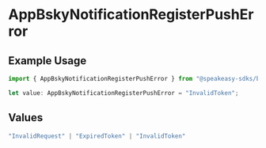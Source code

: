 # AppBskyNotificationRegisterPushError

## Example Usage

```typescript
import { AppBskyNotificationRegisterPushError } from "@speakeasy-sdks/bluesky/models/errors";

let value: AppBskyNotificationRegisterPushError = "InvalidToken";
```

## Values

```typescript
"InvalidRequest" | "ExpiredToken" | "InvalidToken"
```